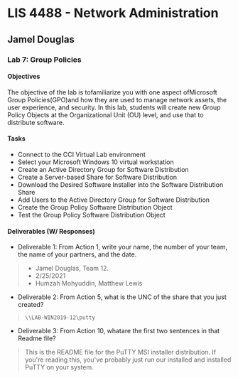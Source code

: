 # LIS 4488 - Network Administration

## Jamel Douglas

### Lab 7: Group Policies 

#### Objectives
The objective of the lab is tofamiliarize you with one aspect ofMicrosoft Group Policies(GPO)and how they are used to manage network assets, the user experience, and security. In this lab, students will create new Group Policy Objects at the Organizational Unit (OU) level, and use that to distribute software.

#### Tasks
- Connect to the CCI Virtual Lab environment
- Select your Microsoft Windows 10 virtual workstation
- Create an Active Directory Group for Software Distribution
- Create a Server-based Share for Software Distribution
- Download the Desired Software Installer into the Software Distribution Share
- Add Users to the Active Directory Group for Software Distribution
- Create the Group Policy Software Distribution Object
- Test the Group Policy Software Distribution Object

#### Deliverables (W/ Responses)
- Deliverable 1: From Action 1, write your name, the number of your team, the name of your partners, and the date. 
> - Jamel Douglas, Team 12.
> - 2/25/2021
> - Humzah Mohyuddin, Matthew Lewis
- Deliverable 2: From Action 5, what is the UNC of the share that you just created?
> ``` \\LAB-WIN2019-12\putty ```
- Deliverable 3: From Action 10, whatare the first two sentences in that Readme file?
> This is the README file for the PuTTY MSI installer distribution. If you're reading this, you've probably just run our installed and installed PuTTY on your system.